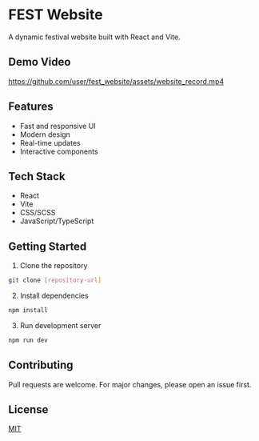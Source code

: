 # FEST Website

A dynamic festival website built with React and Vite.

## Demo Video

https://github.com/user/fest_website/assets/website_record.mp4

## Features

- Fast and responsive UI
- Modern design
- Real-time updates
- Interactive components

## Tech Stack

- React
- Vite
- CSS/SCSS
- JavaScript/TypeScript

## Getting Started

1. Clone the repository
```bash
git clone [repository-url]
```

2. Install dependencies
```bash
npm install
```

3. Run development server
```bash
npm run dev
```

## Contributing

Pull requests are welcome. For major changes, please open an issue first.

## License

[MIT](https://choosealicense.com/licenses/mit/)
